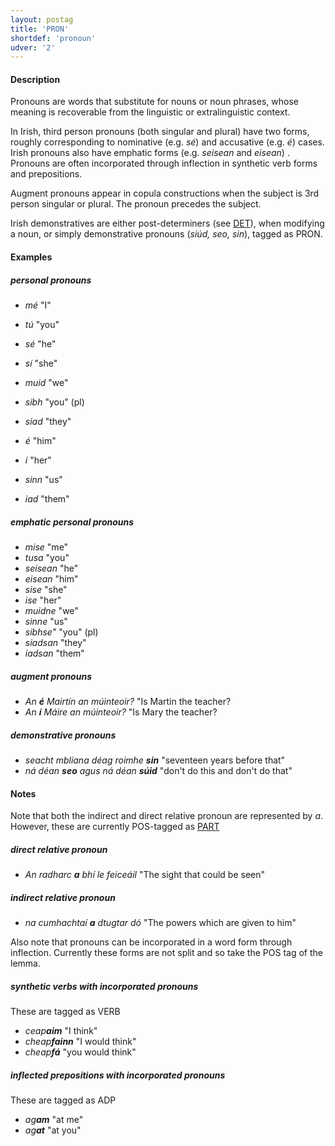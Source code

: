 ```yaml
---
layout: postag
title: 'PRON'
shortdef: 'pronoun'
udver: '2'
---
```

#### Description

Pronouns are words that substitute for nouns or noun phrases, whose meaning is recoverable from the linguistic or extralinguistic context.

In Irish, third person pronouns (both singular and plural) have two forms, roughly corresponding to nominative (e.g. _sé_) and accusative (e.g. _é_) cases.
Irish pronouns also have emphatic forms  (e.g. _seisean_ and _eisean_) . 
Pronouns are often incorporated through inflection in synthetic verb forms and prepositions.

Augment pronouns appear in copula constructions when the subject is 3rd person singular or plural. The pronoun precedes the subject.

Irish demonstratives are either post-determiners (see [DET]()), when modifying a noun, or simply demonstrative pronouns (_siúd, seo, sin_), tagged as PRON.

#### Examples


##### personal pronouns

*  _mé_ "I"
* _tú_ "you"
* _sé_ "he"
* _sí_ "she"
* _muid_ "we"
* _sibh_ "you" (pl)
* _siad_ "they" 


* _é_ "him"
* _í_ "her"
* _sinn_ "us"
* _iad_ "them"

##### emphatic personal pronouns

* _mise_ "me"
* _tusa_ "you"
* _seisean_ "he"
* _eisean_ "him"
* _sise_ "she"
* _ise_ "her"
* _muidne_ "we"
* _sinne_ "us"
* _sibhse"_ "you" (pl)
* _siadsan_ "they"
* _iadsan_ "them"


##### augment pronouns

* _An <b>é</b> Mairtín an múinteoir?_ "Is Martin the teacher?
* _An <b>í</b> Máire an múinteoir?_ "Is Mary the teacher?


##### demonstrative pronouns

* _seacht mbliana déag roimhe <b>sin</b>_ "seventeen years before that"
* _ná déan <b>seo</b> agus ná déan <b>súid</b>_ "don't do this and don't do that" 


#### Notes

Note that both the indirect and direct relative pronoun are represented by _a_. However, these are currently POS-tagged as [PART]()

##### direct relative pronoun
* _An radharc <b>a</b> bhí le feiceáil_ "The sight that could be seen"


##### indirect relative pronoun

* _na cumhachtaí <b>a</b> dtugtar dó_ "The powers which are given to him"


Also note that pronouns can be incorporated in a word form through inflection. Currently these forms are not split and so take the POS tag of the lemma. 

##### synthetic verbs with incorporated pronouns
These are tagged as VERB

* _ceap<b>aim</b>_ "I think"   
* _cheap<b>fainn</b>_ "I would think"
* _cheap<b>fá</b>_ "you would think"

##### inflected prepositions with incorporated pronouns
These are tagged as ADP

* _ag<b>am</b>_ "at me"
* _ag<b>at</b>_ "at you"


